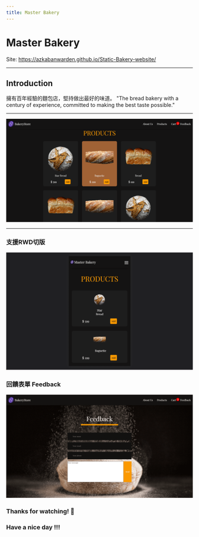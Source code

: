 ```yaml
---
title: Master Bakery
---
```


# Master Bakery

Site: https://azkabanwarden.github.io/Static-Bakery-website/

---

## Introduction

擁有百年經驗的麵包店，堅持做出最好的味道。
"The bread bakery with a century of experience, committed to making the best taste possible."

---

![cvoer](https://github.com/AZKABANWARDEN/Static-Bakery-website/blob/master/design_pic/readMePic/cover.png?raw=true)

---

### 支援RWD切版 

![rwd](https://github.com/AZKABANWARDEN/Static-Bakery-website/blob/master/design_pic/readMePic/rwd.png?raw=true)

### 回饋表單 Feedback

![feedback](https://github.com/AZKABANWARDEN/Static-Bakery-website/blob/master/design_pic/readMePic/feedback.png?raw=true)

### Thanks for watching! :sheep: 
### Have a nice day !!!





